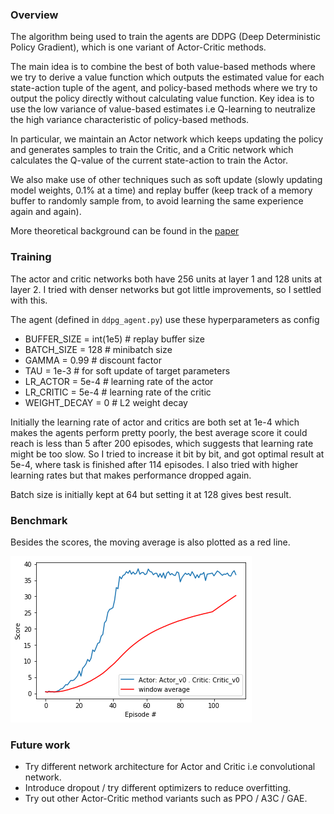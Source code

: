 ### Overview

The algorithm being used to train the agents are DDPG (Deep Deterministic Policy Gradient), which is one variant of Actor-Critic methods.

The main idea is to combine the best of both value-based methods where we try to derive a value function which outputs the estimated value for each state-action tuple of the agent, and policy-based methods where we try to output the policy directly without calculating value function. Key idea is to use the low variance of value-based estimates i.e Q-learning to neutralize the high variance characteristic of policy-based methods.

In particular, we maintain an Actor network which keeps updating the policy and generates samples to train the Critic, and a Critic network which calculates the Q-value of the current state-action to train the Actor.

We also make use of other techniques such as soft update (slowly updating model weights, 0.1% at a time) and replay buffer (keep track of a memory buffer to randomly sample from, to avoid learning the same experience again and again).

More theoretical background can be found in the [paper](https://arxiv.org/pdf/1509.02971.pdf) 

### Training

The actor and critic networks both have 256 units at layer 1 and 128 units at layer 2. I tried with denser networks but got little improvements, so I settled with this.

The agent (defined in `ddpg_agent.py`) use these hyperparameters as config

- BUFFER_SIZE = int(1e5)  # replay buffer size
- BATCH_SIZE = 128        # minibatch size
- GAMMA = 0.99            # discount factor
- TAU = 1e-3              # for soft update of target parameters
- LR_ACTOR = 5e-4         # learning rate of the actor 
- LR_CRITIC = 5e-4        # learning rate of the critic
- WEIGHT_DECAY = 0        # L2 weight decay

Initially the learning rate of actor and critics are both set at 1e-4 which makes the agents perform pretty poorly, the best average score it could reach is less than 5 after 200 episodes, which suggests that learning rate might be too slow. So I tried to increase it bit by bit, and got optimal result at 5e-4, where task is finished after 114 episodes. I also tried with higher learning rates but that makes performance dropped again.

Batch size is initially kept at 64 but setting it at 128 gives best result.

### Benchmark

Besides the scores, the moving average is also plotted as a red line. 

![plot](plot.png)

### Future work

- Try different network architecture for Actor and Critic i.e convolutional network.
- Introduce dropout / try different optimizers to reduce overfitting.
- Try out other Actor-Critic method variants such as PPO / A3C / GAE.